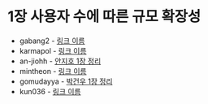 # 1장 사용자 수에 따른 규모 확장성

- gabang2 - [링크 이름]()
- karmapol - [링크 이름]()
- an-jiohh - [안지호 1장 정리](https://an-jiohh.github.io/blog/LSS1)
- mintheon - [링크 이름]()
- gomudayya - [박건우 1장 정리](https://leaf-oboe-6f1.notion.site/1-51d7f2156fef4510a6885b3776b61048?pvs=4)
- kun036 - [링크 이름]()
